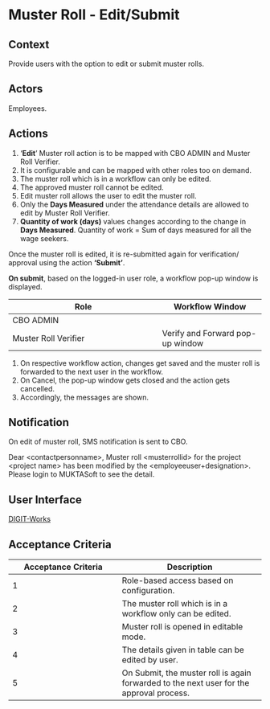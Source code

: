 # Muster Roll - Edit/Submit

## **Context**

Provide users with the option to edit or submit muster rolls.

## Actors

Employees.

## Actions

1. ‘**Edit**’ Muster roll action is to be mapped with CBO ADMIN and Muster Roll Verifier.
2. It is configurable and can be mapped with other roles too on demand.
3. The muster roll which is in a workflow can only be edited.
4. The approved muster roll cannot be edited.
5. Edit muster roll allows the user to edit the muster roll.
6. Only the **Days Measured** under the attendance details are allowed to edit by Muster Roll Verifier.
7. **Quantity of work (days)** values changes according to the change in **Days Measured**. Quantity of work = Sum of days measured for all the wage seekers.

Once the muster roll is edited, it is re-submitted again for verification/ approval using the action **‘Submit’**.

**On submit**, based on the logged-in user role, a workflow pop-up window is displayed.

<table><thead><tr><th width="282">Role</th><th>Workflow Window</th></tr></thead><tbody><tr><td>CBO ADMIN</td><td> </td></tr><tr><td>Muster Roll Verifier</td><td>Verify and Forward pop-up window</td></tr></tbody></table>

1. On respective workflow action, changes get saved and the muster roll is forwarded to the next user in the workflow.
2. On Cancel, the pop-up window gets closed and the action gets cancelled.
3. Accordingly, the messages are shown.

## **Notification**

On edit of muster roll, SMS notification is sent to CBO.

Dear \<contactpersonname>, Muster roll \<musterrollid> for the project \<project name> has been modified by the \<employeeuser+designation>. Please login to MUKTASoft to see the detail.

## **User Interface**

[<img src="https://static.figma.com/uploads/b6df2735e4cb368306acf5480b50f96e69f96099" alt="" data-size="line">DIGIT-Works](https://www.figma.com/file/M2P3O9WlKtxuLCjQKxLLDg/DIGIT-Works?node-id=3359%3A39409\&t=cbmvGs4oGd2vjDTA-4)

## **Acceptance Criteria**

<table><thead><tr><th width="202">Acceptance Criteria</th><th>Description</th></tr></thead><tbody><tr><td>1</td><td>Role-based access based on configuration.</td></tr><tr><td>2</td><td>The muster roll which is in a workflow only can be edited.</td></tr><tr><td>3</td><td>Muster roll is opened in editable mode.</td></tr><tr><td>4</td><td>The details given in table can be edited by user.</td></tr><tr><td>5</td><td>On Submit, the muster roll is again forwarded to the next user for the approval process.</td></tr></tbody></table>

